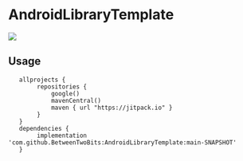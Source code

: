 # AndroidLibraryTemplate

[![](https://jitpack.io/v/BetweenTwoBits/AndroidLibraryTemplate.svg)](https://jitpack.io/#BetweenTwoBits/AndroidLibraryTemplate)

## Usage
```
   allprojects {
        repositories {
            google()
            mavenCentral()
            maven { url "https://jitpack.io" }
        }
   }
   dependencies {
        implementation 'com.github.BetweenTwoBits:AndroidLibraryTemplate:main-SNAPSHOT'
   }
```
